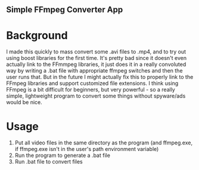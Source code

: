 ## Simple FFmpeg Converter App

# Background

I made this quickly to mass convert some .avi files to .mp4, and to 
try out using boost libraries for the first time. It's pretty bad since 
it doesn't even actually link to the FFmmpeg libraries, it just does it 
in a really convoluted way by writing a .bat file with appropriate 
ffmpeg switches and then the user runs that. But in the future I might 
actually fix this to properly link to the FFmpeg libraries and support 
customized file extensions. I think using FFmpeg is a bit difficult for 
beginners, but very powerful - so a really simple, lightweight program 
to convert some things without spyware/ads would be nice.


# Usage

1) Put all video files in the same directory as the program (and 
ffmpeg.exe, if ffmpeg.exe isn't in the user's path environment variable)
2) Run the program to generate a .bat file
3) Run .bat file to convert files
